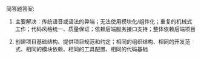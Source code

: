 简答题答案:

1.  主要解决：传统语音或语法的弊端；无法使用模块化/组件化；重复的机械式工作；代码风格统一、质量保证；依赖后端服务接口支持；整体依赖后端项目

2. 创建项目基础结构、提供项目规范和约定；相同的组织结构、相同的开发范式、相同的模块依赖、相同的工具配置、相同的代码基础